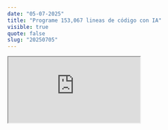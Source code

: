 ```yaml
---
date: "05-07-2025"
title: "Programe 153,067 lineas de código con IA"
visible: true
quote: false
slug: "20250705"
---
```


<iframe src="https://www.youtube.com/embed/w5QKLp-utLk" allowfullscreen></iframe>